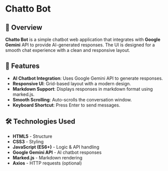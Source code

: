 # Chatto Bot
## 📌 Overview
**Chatto Bot** is a simple chatbot web application that integrates with **Google Gemini** API to provide AI-generated responses. 
The UI is designed for a smooth chat experience with a clean and responsive layout.

## 🚀 Features
- **AI Chatbot Integration**: Uses Google Gemini API to generate responses.
- **Responsive UI**: Grid-based layout with a modern design.
- **Markdown Support**: Displays responses in markdown format using marked.js.
- **Smooth Scrolling**: Auto-scrolls the conversation window.
- **Keyboard Shortcut**: Press Enter to send messages.

## 🛠️ Technologies Used
- **HTML5** - Structure
- **CSS3** - Styling
- **JavaScript (ES6+)** - Logic & API handling
- **Google Gemini API** - AI chatbot responses
- **Marked.js** - Markdown rendering
- **Axios** - HTTP requests (optional)

